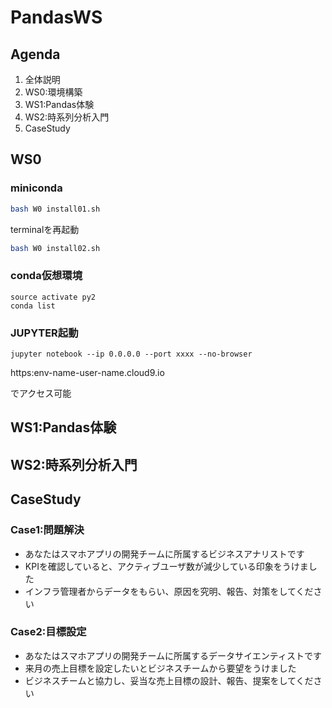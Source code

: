 # PandasWS


## Agenda
1. 全体説明
2. WS0:環境構築
3. WS1:Pandas体験
4. WS2:時系列分析入門
5. CaseStudy


## WS0


### miniconda
```bash
bash W0 install01.sh
```
terminalを再起動
```bash
bash W0 install02.sh
```


### conda仮想環境
```conda
source activate py2
conda list
```


### JUPYTER起動
```
jupyter notebook --ip 0.0.0.0 --port xxxx --no-browser
```
https:env-name-user-name.cloud9.io

でアクセス可能


## WS1:Pandas体験


## WS2:時系列分析入門


## CaseStudy


### Case1:問題解決
- あなたはスマホアプリの開発チームに所属するビジネスアナリストです
- KPIを確認していると、アクティブユーザ数が減少している印象をうけました
- インフラ管理者からデータをもらい、原因を究明、報告、対策をしてください


### Case2:目標設定
- あなたはスマホアプリの開発チームに所属するデータサイエンティストです
- 来月の売上目標を設定したいとビジネスチームから要望をうけました
- ビジネスチームと協力し、妥当な売上目標の設計、報告、提案をしてください


